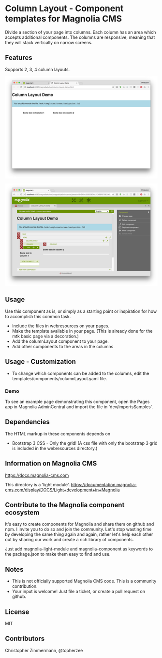 # Column Layout - Component templates for Magnolia CMS #

Divide a section of your page into columns. Each column has an area which accepts additional components. The columns are responsive, meaning that they will stack vertically on narrow screens.


## Features ##
Supports 2, 3, 4 column layouts.

![Demo page with component](README-column-layout-1.png)

![Seen in AdminCentral](README-column-layout-2.png)

## Usage ##
Use this component as is, or simply as a starting point or inspiration for how to accomplish this common task.

* Include the files in webresources on your pages.
* Make the template available in your page. (This is already done for the mtk basic page via a decoration.)
* Add the columnLayout component to your page.
* Add other components to the areas in the columns.

## Usage - Customization ##
* To change which components can be added to the columns, edit the templates/components/columnLayout.yaml file.

### Demo ###
To see an example page demonstrating this component, open the Pages app in Magnolia AdminCentral and import the file in 'dev/importsSamples'.

## Dependencies ##
The HTML markup in these components depends on
* Bootstrap 3 CSS - Only the grid! (A css file with only the bootstrap 3 grid is included in the webresources directory.)

## Information on Magnolia CMS
https://docs.magnolia-cms.com

This directory is a 'light module'.
https://documentation.magnolia-cms.com/display/DOCS/Light+development+in+Magnolia

## Contribute to the Magnolia component ecosystem
It's easy to create components for Magnolia and share them on github and npm. I invite you to do so and join the community. Let's stop wasting time by developing the same thing again and again, rather let's help each other out by sharing our work and create a rich library of components.

Just add magnolia-light-module and magnolia-component as keywords to the package.json to make them easy to find and use.

## Notes
* This is not officially supported Magnolia CMS code. This is a community contribution.
* Your input is welcome! Just file a ticket, or create a pull request on github.

## License

MIT

## Contributors

Christopher Zimmermann, @topherzee
